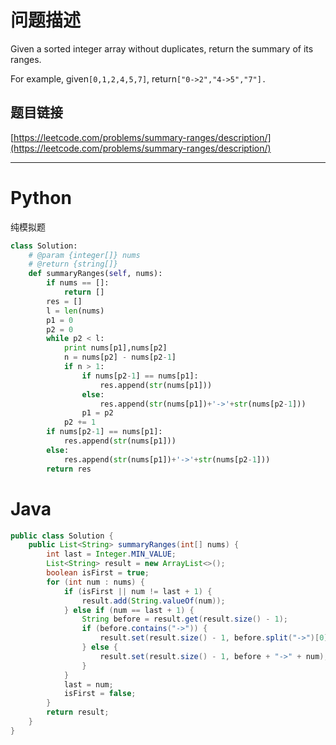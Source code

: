 # 问题描述

Given a sorted integer array without duplicates, return the summary of its ranges.

For example, given`[0,1,2,4,5,7]`, return`["0->2","4->5","7"].`

## 题目链接

[https://leetcode.com/problems/summary-ranges/description/](https://leetcode.com/problems/summary-ranges/description/)

---

# Python

纯模拟题

```python
class Solution:
    # @param {integer[]} nums
    # @return {string[]}
    def summaryRanges(self, nums):
        if nums == []:
            return []
        res = []
        l = len(nums)
        p1 = 0
        p2 = 0
        while p2 < l:
            print nums[p1],nums[p2]
            n = nums[p2] - nums[p2-1]
            if n > 1:
                if nums[p2-1] == nums[p1]:
                    res.append(str(nums[p1]))
                else:
                    res.append(str(nums[p1])+'->'+str(nums[p2-1]))
                p1 = p2
            p2 += 1
        if nums[p2-1] == nums[p1]:
            res.append(str(nums[p1]))
        else:
            res.append(str(nums[p1])+'->'+str(nums[p2-1]))
        return res
```

# Java

```java
public class Solution {
    public List<String> summaryRanges(int[] nums) {
        int last = Integer.MIN_VALUE;
        List<String> result = new ArrayList<>();
        boolean isFirst = true;
        for (int num : nums) {
            if (isFirst || num != last + 1) {
                result.add(String.valueOf(num));
            } else if (num == last + 1) {
                String before = result.get(result.size() - 1);
                if (before.contains("->")) {
                    result.set(result.size() - 1, before.split("->")[0] + "->" + num);
                } else {
                    result.set(result.size() - 1, before + "->" + num);
                }
            }
            last = num;
            isFirst = false;
        }
        return result;
    }
}
```



